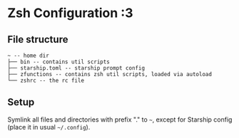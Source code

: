 # Zsh Configuration :3

## File structure

```
~ -- home dir
├── bin -- contains util scripts
├── starship.toml -- starship prompt config
├── zfunctions -- contains zsh util scripts, loaded via autoload
└── zshrc -- the rc file
```

## Setup

Symlink all files and directories with prefix "." to `~`, except for Starship config (place it in usual `~/.config`).
